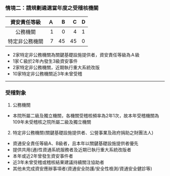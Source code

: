 ### 情境二：請規劃遴選當年度之受稽核機關
資安責任等級  | Ａ | B | C | D
:-------------:| -------------:| -------------:| -------------:| -------------
公務機關  | 1| 0| 4| 1
特定非公務機關   | 7| 45| 45| 0
+ 2家特定非公務機關為關鍵基礎設施提供者，資安責任等級為Ａ級
+ 1家Ｃ級於2年內發生3級資安事件
+ 2家特定非公務機關，近期執行重大系統改版
+ 10家特定非公務機關近3年未曾受稽

----
### 受稽對象
1. 公務機關
  + 本院所屬二級及獨立機關，各機關受稽核頻率為2年1次，故本年受稽機關為 109年未受稽核之院所屬二級及獨立機關
2. 特定非公務機關(關鍵基礎設施提供者、公營事業及政府捐助之財團法人) 
  + 資通安全責任等級A、B級者，且本年以關鍵基礎設施提供者優先
  + 提供共用(通)性資通系統服務者及近期已執行重大系統改版者
  + 本年或近2年曾發生資安事件者
  + 近3年未曾受稽或稽核結果建議持續關注協助者
  + 其他未完成資安應辦事項者(資通安全防護/安全性檢測/資通安全健診等)

